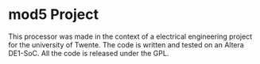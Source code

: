 # mod5 Project
This processor was made in the context of a electrical engineering project for the university of Twente. The code is written and tested on an Altera DE1-SoC. All the code  is released under the GPL. 
